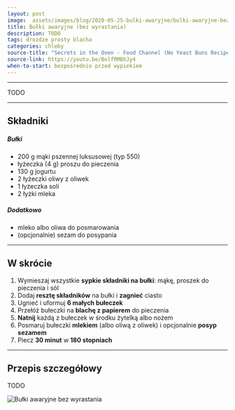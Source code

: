 ```yaml
---
layout: post
image:  assets/images/blog/2020-05-25-bulki-awaryjne/bulki-awaryjne-bez-wyrastania.jpg
title: Bułki awaryjne (bez wyrastania)
description: TODO
tags: drozdze prosty blacha
categories: chleby
source-title: "Secrets in the Oven - Food Channel (No Yeast Buns Recipe)"
source-link: https://youtu.be/BolfRMBhJy4
when-to-start: bezpośrednio przed wypiekiem
---
```


-----

TODO

-----

## Składniki

##### Bułki

* 200 g mąki pszennej luksusowej (typ 550)
* łyżeczka (4 g) proszu do pieczenia
* 130 g jogurtu
* 2 łyżeczki oliwy z oliwek
* 1 łyżeczka soli
* 2 łyżki mleka

##### Dodatkowo

* mleko albo oliwa do posmarowania
* (opcjonalnie) sezam do posypania

-----

## W skrócie

1. Wymieszaj wszystkie **sypkie składniki na bułki**: mąkę, proszek do pieczenia i sól
2. Dodaj **resztę składników** na bułki i **zagnieć** ciasto
3. Ugnieć i uformuj **6 małych bułeczek**
4. Przełóż bułeczki na **blachę z papierem** do pieczenia
5. **Natnij** każdą z bułeczek w środku żytelką albo nożem
6. Posmaruj bułeczki **mlekiem** (albo oliwą z oliwek) i opcjonalnie **posyp sezamem**
7. Piecz **30 minut** w **180 stopniach**

-----

## Przepis szczegółowy

TODO

![Bułki awaryjne bez wyrastania](/assets/images/blog/2020-05-25-bulki-awaryjne/bulki-awaryjne-bez-wyrastania-koniec.jpg)
